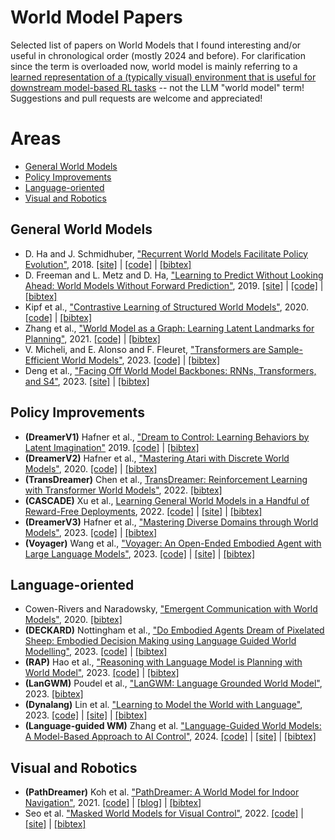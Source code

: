 # World Model Papers
Selected list of papers on World Models that I found interesting and/or useful in chronological order (mostly 2024 and before). For clarification since the term is overloaded now, world model is mainly referring to a [learned representation of a (typically visual) environment that is useful for downstream model-based RL tasks](https://arxiv.org/abs/1803.10122) -- not the LLM "world model" term! Suggestions and pull requests are welcome and appreciated!

# Areas
  * [General World Models](#general-world-models)
  * [Policy Improvements](#policy-improvements)
  * [Language-oriented](#language-oriented)
  * [Visual and Robotics](#visual-and-robotics)
  

## General World Models
  * D. Ha and J. Schmidhuber, ["Recurrent World Models Facilitate Policy Evolution"](https://arxiv.org/abs/1803.10122), 2018. [[site]](https://worldmodels.github.io/) | [[code]](https://blog.otoro.net/2018/06/09/world-models-experiments/) | [[bibtex]](./world-model-papers.bib#L1-L10)
  * D. Freeman and L. Metz and D. Ha, ["Learning to Predict Without Looking Ahead: World Models Without Forward Prediction"](https://proceedings.neurips.cc/paper_files/paper/2019/file/15cf76466b97264765356fcc56d801d1-Paper.pdf), 2019. [[site]](https://learningtopredict.github.io/) | [[code]](https://github.com/google/brain-tokyo-workshop/tree/master/learntopredict) | [[bibtex]](./world-model-papers.bib#L12-L19)
  * Kipf et al., ["Contrastive Learning of Structured World Models"](https://arxiv.org/abs/1911.12247v2), 2020. [[code]](https://github.com/tkipf/c-swm) | [[bibtex]](./world-model-papers.bib#L21-L28)
  * Zhang et al., ["World Model as a Graph: Learning Latent Landmarks for Planning"](https://arxiv.org/abs/2011.12491), 2021. [[code]](https://github.com/LunjunZhang/world-model-as-a-graph) | [[bibtex]](./world-model-papers.bib#L30-L37)
  * V. Micheli, and E. Alonso and F. Fleuret, ["Transformers are Sample-Efficient World Models"](https://openreview.net/forum?id=vhFu1Acb0xb), 2023. [[code]](https://github.com/eloialonso/iris) | [[bibtex]](./world-model-papers.bib#L39-L46)
  * Deng et al., ["Facing Off World Model Backbones: RNNs, Transformers, and S4"](https://arxiv.org/abs/2307.02064), 2023. [[site]](https://fdeng18.github.io/s4wm/) | [[bibtex]](./world-model-papers.bib#L165-L172)

## Policy Improvements
  * **(DreamerV1)** Hafner et al., ["Dream to Control: Learning Behaviors by Latent Imagination"](https://arxiv.org/abs/1912.01603) 2019. [[code]](https://github.com/google-research/dreamer) | [[bibtex]](./world-model-papers.bib#L48-L55)
  * **(DreamerV2)** Hafner et al., ["Mastering Atari with Discrete World Models"](https://arxiv.org/abs/2010.02193), 2020. [[code]](https://github.com/danijar/dreamerv2) | [[bibtex]](./world-model-papers.bib#L57-L64)
  * **(TransDreamer)** Chen et al., [TransDreamer: Reinforcement Learning with Transformer World Models"](https://arxiv.org/abs/2202.09481), 2022. [[bibtex]](./world-models-papers.bib#L66-L73)
  * **(CASCADE)** Xu et al., [Learning General World Models in a Handful of Reward-Free Deployments](https://arxiv.org/abs/2210.12719), 2022. [[code]](https://github.com/facebookresearch/cascade) | [[site]](https://ycxuyingchen.github.io/cascade/) | [[bibtex]](./world-models-papers.bib#L120-L127)
  * **(DreamerV3)** Hafner et al., ["Mastering Diverse Domains through World Models"](https://arxiv.org/abs/2301.04104), 2023. [[code]](https://github.com/danijar/dreamerv3) | [[bibtex]](./world-models-papers.bib#L75-L82)
  * **(Voyager)** Wang et al., ["Voyager: An Open-Ended Embodied Agent with Large Language Models"](https://arxiv.org/abs/2305.16291), 2023. [[code]](https://github.com/MineDojo/Voyager) | [[site]](https://voyager.minedojo.org) | [[bibtex]](./world-models-papers.bib#L111-L118)

## Language-oriented
  * Cowen-Rivers and Naradowsky, ["Emergent Communication with World Models"](https://arxiv.org/abs/2002.09604), 2020. [[bibtex]](./world-model-papers.bib#L84-L91)
  * **(DECKARD)** Nottingham et al., ["Do Embodied Agents Dream of Pixelated Sheep: Embodied Decision Making using Language Guided World Modelling"](https://arxiv.org/abs/2301.12050), 2023. [[code]](https://github.com/DeckardAgent/deckard) | [[bibtex]](./world-model-papers.bib#L93-L100)
  * **(RAP)** Hao et al., ["Reasoning with Language Model is Planning with World Model"](https://arxiv.org/abs/2305.14992), 2023. [[code]](https://github.com/Ber666/RAP) | [[bibtex]](./world-model-papers.bib#L102-L109)
  * **(LanGWM)** Poudel et al., ["LanGWM: Language Grounded World Model"](https://arxiv.org/abs/2311.17593), 2023. [[bibtex]](./world-model-papers.bib#L147-L154)
  * **(Dynalang)** Lin et al. ["Learning to Model the World with Language"](https://arxiv.org/abs/2308.01399), 2023. [[code]](https://github.com/jlin816/dynalang) | [[site]](https://dynalang.github.io) | [[bibtex]](./world-model-papers.bib#L156-L163)
  * **(Language-guided WM)** Zhang et al. ["Language-Guided World Models: A Model-Based Approach to AI Control"](https://arxiv.org/abs/2402.01695), 2024. [[code]](https://github.com/princeton-nlp/lwm/) | [[site]](https://language-guided-world-model.github.io) | [[bibtex]](./world-model-papers.bib#L174-L181)

## Visual and Robotics
  * **(PathDreamer)** Koh et al. ["PathDreamer: A World Model for Indoor Navigation"](https://arxiv.org/abs/2105.08756v2), 2021. [[code]](https://github.com/google-research/pathdreamer) | [[blog]](https://ai.googleblog.com/2021/09/pathdreamer-world-model-for-indoor.html) | [[bibtex]](./world-model-papers.bib#L129-L136)
  * Seo et al. ["Masked World Models for Visual Control"](https://arxiv.org/abs/2206.14244), 2022. [[code]](https://github.com/younggyoseo/MWM) | [[site]](https://sites.google.com/view/mwm-rl) | [[bibtex]](./world-model-papers.bib#L138-L145)
